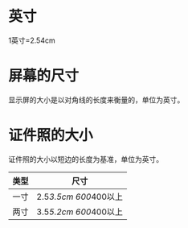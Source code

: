 # 英寸

1英寸=2.54cm

# 屏幕的尺寸

显示屏的大小是以对角线的长度来衡量的，单位为英寸。

# 证件照的大小

证件照的大小以短边的长度为基准，单位为英寸。

类型|尺寸
--|--
一寸|2.5*3.5cm 600*400以上
两寸|3.5*5.2cm 600*400以上